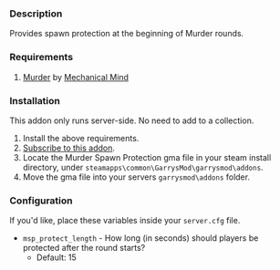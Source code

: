 ### Description

Provides spawn protection at the beginning of Murder rounds.

### Requirements

1. [Murder](https://steamcommunity.com/sharedfiles/filedetails/?id=187073946) by [Mechanical Mind](https://steamcommunity.com/id/mechanicalmind)
### Installation
This addon only runs server-side. No need to add to a collection.
1. Install the above requirements.
2. [Subscribe to this addon](https://steamcommunity.com/sharedfiles/filedetails/?id=1610335728).
3. Locate the Murder Spawn Protection gma file in your steam install directory, under `steamapps\common\GarrysMod\garrysmod\addons`.
4. Move the gma file into your servers `garrysmod\addons` folder.

### Configuration

If you'd like, place these variables inside your `server.cfg` file.

* `msp_protect_length` - How long (in seconds) should players be protected after the round starts?
  * Default: 15
